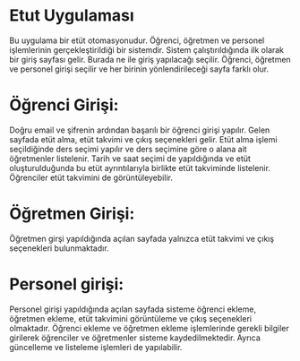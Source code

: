 # Etut Uygulaması
Bu uygulama bir etüt otomasyonudur. Öğrenci, öğretmen ve personel işlemlerinin gerçekleştirildiği bir sistemdir. Sistem çalıştırıldığında ilk olarak bir giriş sayfası gelir. Burada ne ile giriş yapılacağı seçilir. Öğrenci, öğretmen ve personel girişi seçilir ve her birinin yönlendirileceği sayfa farklı olur.

# Öğrenci Girişi:
Doğru email ve şifrenin ardından başarılı bir öğrenci girişi yapılır. Gelen sayfada etüt alma, etüt takvimi ve çıkış seçenekleri gelir. Etüt alma işlemi seçildiğinde ders seçimi yapılır ve ders seçimine göre o alana ait öğretmenler listelenir. Tarih ve saat seçimi de yapıldığında ve etüt oluşturulduğunda bu etüt ayrıntılarıyla birlikte etüt takviminde listelenir. Öğrenciler etüt takvimini de görüntüleyebilir.

# Öğretmen Girişi:
Öğretmen girşi yapıldığında açılan sayfada yalnızca etüt takvimi ve çıkış seçenekleri bulunmaktadır. 

# Personel girişi: 
Personel girişi yapıldığında açılan sayfada sisteme öğrenci ekleme, öğretmen ekleme, etüt takvimini görüntüleme ve çıkış seçenekleri olmaktadır. Öğrenci ekleme ve öğretmen ekleme işlemlerinde gerekli bilgiler girilerek öğrenciler ve öğretmenler sisteme kaydedilmektedir. Ayrıca güncelleme ve listeleme işlemleri de yapılabilir. 
